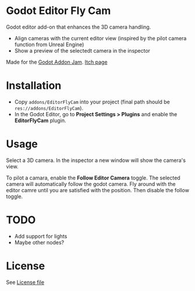 # Godot Editor Fly Cam

Godot editor add-on that enhances the 3D camera handling.

- Align cameras with the current editor view (inspired by the pilot camera function from Unreal Engine)
- Show a preview of the selectedt camera in the inspector

Made for the [Godot Addon Jam](https://itch.io/jam/godot-addons-jam-1). [Itch page](https://itch.io/jam/godot-addons-jam-1/rate/1379019)


# Installation
- Copy `addons/EditorFlyCam` into your project (final path should be `res://addons/EditorFlyCam`).
- In the Godot Editor, go to **Project Settings > Plugins** and enable the **EditorFlyCam** plugin.


# Usage
Select a 3D camera. In the inspector a new window will show the camera's view.

To pilot a camara, enable the **Follow Editor Camera** toggle. The selected camera will automatically follow the godot camera. Fly around with the editor camre until you are satisfied with the position. Then disable the follow toggle.

# TODO
- Add support for lights
- Maybe other nodes?

# License
See [License file](./LICENSE)
